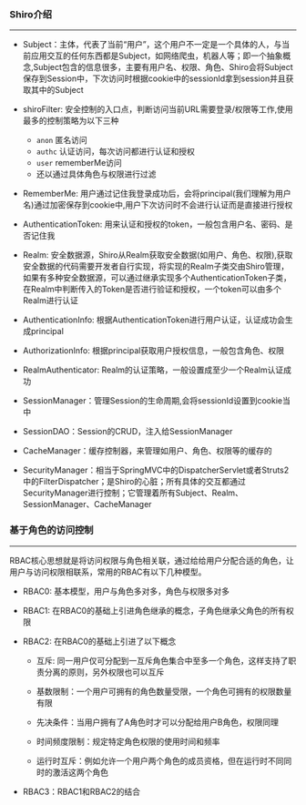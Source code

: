 ### Shiro介绍

-------

* Subject：主体，代表了当前“用户”，这个用户不一定是一个具体的人，与当前应用交互的任何东西都是Subject，如网络爬虫，机器人等；即一个抽象概念,Subject包含的信息很多，主要有用户名、权限、角色、Shiro会将Subject保存到Session中，下次访问时根据cookie中的sessionId拿到session并且获取其中的Subject

* shiroFilter: 安全控制的入口点，判断访问当前URL需要登录/权限等工作,使用最多的控制策略为以下三种
    * `anon` 匿名访问
    * `authc` 认证访问，每次访问都进行认证和授权
    * `user` rememberMe访问 
    * 还以通过具体角色与权限进行过滤

* RememberMe: 用户通过记住我登录成功后，会将principal(我们理解为用户名)通过加密保存到cookie中,用户下次访问时不会进行认证而是直接进行授权
    
* AuthenticationToken: 用来认证和授权的token，一般包含用户名、密码、是否记住我

* Realm: 安全数据源，Shiro从Realm获取安全数据(如用户、角色、权限),获取安全数据的代码需要开发者自行实现，将实现的Realm子类交由Shiro管理，如果有多种安全数据源，可以通过继承实现多个AuthenticationToken子类，在Realm中判断传入的Token是否进行验证和授权，一个token可以由多个Realm进行认证

* AuthenticationInfo: 根据AuthenticationToken进行用户认证，认证成功会生成principal

* AuthorizationInfo: 根据principal获取用户授权信息，一般包含角色、权限

* RealmAuthenticator: Realm的认证策略，一般设置成至少一个Realm认证成功

* SessionManager：管理Session的生命周期,会将sessionId设置到cookie当中

* SessionDAO：Session的CRUD，注入给SessionManager

* CacheManager：缓存控制器，来管理如用户、角色、权限等的缓存的

* SecurityManager：相当于SpringMVC中的DispatcherServlet或者Struts2中的FilterDispatcher；是Shiro的心脏；所有具体的交互都通过SecurityManager进行控制；它管理着所有Subject、Realm、SessionManager、CacheManager

### 基于角色的访问控制

-------


RBAC核心思想就是将访问权限与角色相关联，通过给给用户分配合适的角色，让用户与访问权限相联系，常用的RBAC有以下几种模型。

* RBAC0: 基本模型，用户与角色多对多，角色与权限多对多

* RBAC1: 在RBAC0的基础上引进角色继承的概念，子角色继承父角色的所有权限

* RBAC2: 在RBAC0的基础上引进了以下概念

    * 互斥: 同一用户仅可分配到一互斥角色集合中至多一个角色，这样支持了职责分离的原则，另外权限也可以互斥
    
    * 基数限制：一个用户可拥有的角色数量受限，一个角色可拥有的权限数量有限

    * 先决条件：当用户拥有了A角色时才可以分配给用户B角色，权限同理

    * 时间频度限制：规定特定角色权限的使用时间和频率

    * 运行时互斥：例如允许一个用户两个角色的成员资格，但在运行时不同同时的激活这两个角色

* RBAC3：RBAC1和RBAC2的结合



